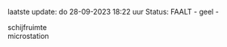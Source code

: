 laatste update: 
do 28-09-2023 18:22   uur 
Status: FAALT - geel - 
<div class="service Y">schijfruimte</div><div class="service Y">microstation</div>